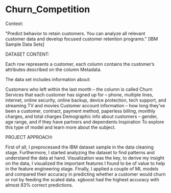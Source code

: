 # Churn_Competition
Context:

"Predict behavior to retain customers. You can analyze all relevant customer data and develop focused customer retention programs." [IBM Sample Data Sets]

DATASET CONTENT:

Each row represents a customer, each column contains the customer’s attributes described on the column Metadata.

The data set includes information about:

Customers who left within the last month – the column is called Churn
Services that each customer has signed up for – phone, multiple lines, internet, online security, online backup, device protection, tech support, and streaming TV and movies
Customer account information – how long they’ve been a customer, contract, payment method, paperless billing, monthly charges, and total charges
Demographic info about customers – gender, age range, and if they have partners and dependents
Inspiration
To explore this type of model and learn more about the subject.


PROJECT APPROACH:

First of all, I preprocessed the IBM dataset sample in the data cleaning stage. 
Furthermore, I started analyzing the dataset to find patterns and understand the data at hand.
Visualization was the key, to derive my insight on the data, I visualized the important features I found to be of value to help in the feature engineering stage.
Finally, I applied a couple of ML models and compared their accuracy in predicting whether a customer would churn or not by feeding the scaled data.
xgboost had the highest accuracy with almost 83% correct predictions. 
